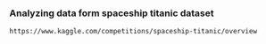 ### Analyzing data form spaceship titanic dataset
`https://www.kaggle.com/competitions/spaceship-titanic/overview`